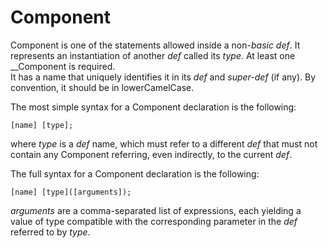 # Component

Component is one of the statements allowed inside a non-_basic_ _def_. It represents an instantiation of another _def_ called its _type._ At least one __Component is required.  
It has a name that uniquely identifies it in its _def_ and _super-def_ \(if any\). By convention, it should be in lowerCamelCase.

The most simple syntax for a Component declaration is the following:

```text
[name] [type];
```

where _type_ is a _def_ name, which must refer to a different _def_ that must not contain any Component referring, even indirectly, to the current _def_.

The full syntax for a Component declaration is the following:

```text
[name] [type]([arguments]);
```

_arguments_ are a comma-separated list of expressions, each yielding a value of type compatible with the corresponding parameter in the _def_ referred to by _type_.

